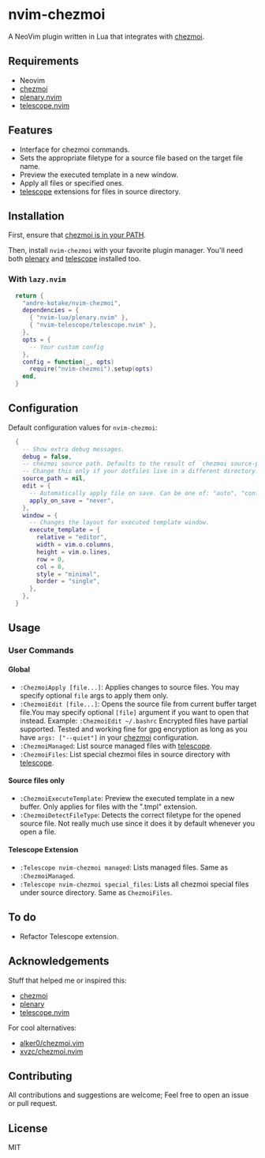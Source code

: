 # nvim-chezmoi

A NeoVim plugin written in Lua that integrates with [chezmoi](https://www.chezmoi.io/).

## Requirements

- Neovim
- [chezmoi](https://www.chezmoi.io/)
- [plenary.nvim](https://github.com/nvim-lua/plenary.nvim/)
- [telescope.nvim](https://github.com/nvim-telescope/telescope.nvim)

## Features

- Interface for chezmoi commands.
- Sets the appropriate filetype for a source file based on the target file name.
- Preview the executed template in a new window.
- Apply all files or specified ones.
- [telescope](https://github.com/nvim-telescope/telescope.nvim) extensions for files in source directory.

## Installation

First, ensure that [chezmoi is in your PATH](https://www.chezmoi.io/install/).

Then, install `nvim-chezmoi` with your favorite plugin manager. You'll need both [plenary](https://github.com/nvim-lua/plenary.nvim/) and [telescope](https://github.com/nvim-telescope/telescope.nvim) installed too.

### With `lazy.nvim`

```lua
  return {
    "andre-kotake/nvim-chezmoi",
    dependencies = {
      { "nvim-lua/plenary.nvim" },
      { "nvim-telescope/telescope.nvim" },
    },
    opts = { 
      -- Your custom config 
    },
    config = function(_, opts)
      require("nvim-chezmoi").setup(opts)
    end,
  }
```

## Configuration

Default configuration values for `nvim-chezmoi`:

```lua
  {
    -- Show extra debug messages.
    debug = false,
    -- chezmoi source path. Defaults to the result of `chezmoi source-path`
    -- Change this only if your dotfiles live in a different directory.
    source_path = nil,
    edit = {
      -- Automatically apply file on save. Can be one of: "auto", "confirm" or "never"
      apply_on_save = "never",
    },
    window = {
      -- Changes the layout for executed template window.
      execute_template = {
        relative = "editor",
        width = vim.o.columns,
        height = vim.o.lines,
        row = 0,
        col = 0,
        style = "minimal",
        border = "single",
      },
    },
  }
```

## Usage

### User Commands

#### Global

- `:ChezmoiApply [file...]`: Applies changes to source files. You may specify optional `file` args to apply them only.
- `:ChezmoiEdit [file...]`: Opens the source file from current buffer target file.You may specify optional `[file]` argument if you want to open that instead. Example: `:ChezmoiEdit ~/.bashrc`
Encrypted files have partial supported. Tested and working fine for gpg encryption as long as you have `args: ["--quiet"]` in your [chezmoi](https://www.chezmoi.io/) configuration.
- `:ChezmoiManaged`: List source managed files with [telescope](https://github.com/nvim-telescope/telescope.nvim).
- `:ChezmoiFiles`: List special chezmoi files in source directory with [telescope](https://github.com/nvim-telescope/telescope.nvim).

#### Source files only

- `:ChezmoiExecuteTemplate`: Preview the executed template in a new buffer. Only applies for files with the ".tmpl" extension.
- `:ChezmoiDetectFileType`: Detects the correct filetype for the opened source file. Not really much use since it does it by default whenever you open a file.

#### Telescope Extension

- `:Telescope nvim-chezmoi managed`: Lists managed files. Same as `:ChezmoiManaged`.
- `:Telescope nvim-chezmoi special_files`: Lists all chezmoi special files under source directory. Same as `ChezmoiFiles`.

## To do

- Refactor Telescope extension.

## Acknowledgements

Stuff that helped me or inspired this:

- [chezmoi](https://www.chezmoi.io/)
- [plenary](https://github.com/nvim-lua/plenary.nvim/)
- [telescope.nvim](https://github.com/nvim-telescope/telescope.nvim)

For cool alternatives:

- [alker0/chezmoi.vim](https://github.com/alker0/chezmoi.vim)
- [xvzc/chezmoi.nvim](https://github.com/xvzc/chezmoi.nvim)


## Contributing

All contributions and suggestions are welcome; Feel free to open an issue or pull request.

## License

MIT
